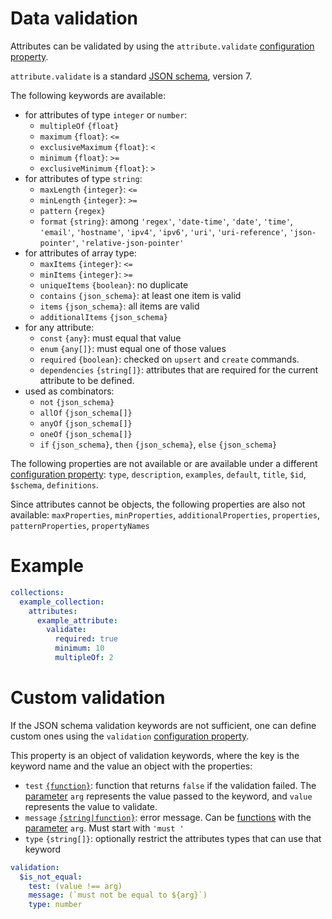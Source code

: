 # Data validation

Attributes can be validated by using the `attribute.validate`
[configuration property](../configuration/configuration.md#properties).

`attribute.validate` is a standard [JSON schema](http://json-schema.org/),
version 7.

The following keywords are available:
  - for attributes of type `integer` or `number`:
    - `multipleOf` `{float}`
    - `maximum` `{float}`: `<=`
    - `exclusiveMaximum` `{float}`: `<`
    - `minimum` `{float}`: `>=`
    - `exclusiveMinimum` `{float}`: `>`
  - for attributes of type `string`:
    - `maxLength` `{integer}`: `<=`
    - `minLength` `{integer}`: `>=`
    - `pattern` `{regex}`
    - `format` `{string}`: among `'regex'`, `'date-time'`, `'date'`,
      `'time'`, `'email'`, `'hostname'`, `'ipv4'`, `'ipv6'`, `'uri'`,
      `'uri-reference'`, `'json-pointer'`, `'relative-json-pointer'`
  - for attributes of array type:
    - `maxItems` `{integer}`: `<=`
    - `minItems` `{integer}`: `>=`
    - `uniqueItems` `{boolean}`: no duplicate
    - `contains` `{json_schema}`: at least one item is valid
    - `items` `{json_schema}`: all items are valid
    - `additionalItems` `{json_schema}`
  - for any attribute:
    - `const` `{any}`: must equal that value
    - `enum` `{any[]}`: must equal one of those values
    - `required` `{boolean}`: checked on `upsert` and `create` commands.
    - `dependencies` `{string[]}`: attributes that are required
      for the current attribute to be defined.
  - used as combinators:
    - `not` `{json_schema}`
    - `allOf` `{json_schema[]}`
    - `anyOf` `{json_schema[]}`
    - `oneOf` `{json_schema[]}`
    - `if` `{json_schema}`, `then` `{json_schema}`, `else` `{json_schema}`

The following properties are not available or are available under a different
[configuration property](../configuration/configuration.md#properties): `type`,
`description`, `examples`, `default`, `title`, `$id`, `$schema`, `definitions`.

Since attributes cannot be objects, the following properties are also
not available: `maxProperties`, `minProperties`, `additionalProperties`,
`properties`, `patternProperties`, `propertyNames`

# Example

```yml
collections:
  example_collection:
    attributes:
      example_attribute:
        validate:
          required: true
          minimum: 10
          multipleOf: 2
```

# Custom validation

If the JSON schema validation keywords are not sufficient, one can define
custom ones using the `validation`
[configuration property](../configuration/configuration.md#properties).

This property is an object of validation keywords, where the key is the
keyword name and the value an object with the properties:
  - `test` [`{function}`](../configuration/functions.md): function that returns
    `false` if the validation failed.
    The [parameter](../configuration/functions.md#parameters) `arg` represents
    the value passed to the keyword, and `value` represents the value to
    validate.
  - `message` [`{string|function}`](../configuration/functions.md):
    error message.
    Can be [functions](../configuration/functions.md) with the
    [parameter](../configuration/functions.md#parameters) `arg`.
    Must start with `'must '`
  - `type` `{string[]}`: optionally restrict the attributes types that can
    use that keyword

```yml
validation:
  $is_not_equal:
    test: (value !== arg)
    message: (`must not be equal to ${arg}`)
    type: number
```
